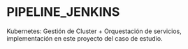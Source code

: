 # PIPELINE_JENKINS
Kubernetes: Gestión de Cluster + Orquestación de servicios, implementación en este proyecto del caso de estudio.
